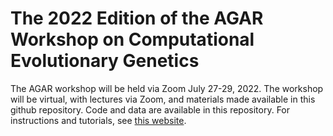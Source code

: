 # The 2022 Edition of the AGAR Workshop on Computational Evolutionary Genetics

The AGAR workshop will be held via Zoom July 27-29, 2022. The workshop
will be virtual, with lectures via Zoom, and materials made available
in this github repository. Code and data are available in this
repository. For instructions and tutorials, see
[this website](https://alanrogers.github.io/agar22).
